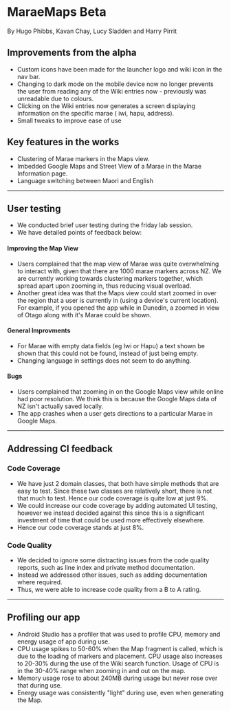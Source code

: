 # MaraeMaps Beta

By Hugo Phibbs, Kavan Chay, Lucy Sladden and Harry Pirrit

## Improvements from the alpha

- Custom icons have been made for the launcher logo and wiki icon in the nav bar.
- Changing to dark mode on the mobile device now no longer prevents the user from reading any of the
  Wiki entries now - previously was unreadable due to colours.
- Clicking on the Wiki entries now generates a screen displaying information on the specific marae (
  iwi, hapu, address).
- Small tweaks to improve ease of use

## Key features in the works
- Clustering of Marae markers in the Maps view.
- Imbedded Google Maps and Street View of a Marae in the Marae Information page.
- Language switching between Maori and English

---

## User testing

- We conducted brief user testing during the friday lab session. 
- We have detailed points of feedback below:

#### Improving the Map View
- Users complained that the map view of Marae was quite overwhelming to interact with, given that there are 1000 marae markers across NZ. We are currently working towards clustering markers together, which spread apart upon zooming in, thus reducing visual overload.
- Another great idea was that the Maps view could start zoomed in over the region that a user is currently in (using a device's current location). For example, if you opened the app while in Dunedin, a zoomed in view of Otago along with it's Marae could be shown.

#### General Improvments
- For Marae with empty data fields (eg Iwi or Hapu) a text shown be shown that this could not be found, instead of just being empty.
- Changing language in settings does not seem to do anything.

#### Bugs
- Users complained that zooming in on the Google Maps view while online had poor resolution. We think this is because the Google Maps data of NZ isn't actually saved locally. 
- The app crashes when a user gets directions to a particular Marae in Google Maps.

--- 

## Addressing CI feedback

### Code Coverage

- We have just 2 domain classes, that both have simple methods that are easy to test. Since these
  two classes are relatively short, there is not that much to test. Hence our code coverage is quite
  low at just 9%.
- We could increase our code coverage by adding automated UI testing, however we instead decided
  against this since this is a significant investment of time that could be used more effectively
  elsewhere.
- Hence our code coverage stands at just 8%.

### Code Quality

- We decided to ignore some distracting issues from the code quality reports, such as line index and
  private method documentation.
- Instead we addressed other issues, such as adding documentation where required.
- Thus, we were able to increase code quality from a B to A rating.

--- 

## Profiling our app

- Android Studio has a profiler that was used to profile CPU, memory and energy usage of app during
  use.
- CPU usage spikes to 50-60% when the Map fragment is called, which is due to the loading of markers
  and placement. CPU usage also increases to 20-30% during the use of the Wiki search function.
  Usage of CPU is in the 30-40% range when zooming in and out on the map.
- Memory usage rose to about 240MB during usage but never rose over that during use.
- Energy usage was consistently "light" during use, even when generating the Map.
